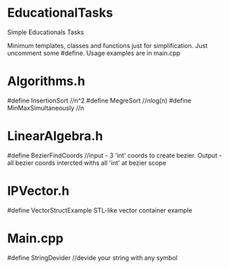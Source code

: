 # EducationalTasks
Simple Educationals Tasks 

Minimum templates, classes and functions just for simplification. Just uncomment some #define. Usage examples are in main.cpp  

# Algorithms.h
#define InsertionSort //n^2 
#define MegreSort //nlog(n) 
#define MinMaxSimultaneously //n

# LinearAlgebra.h
#define BezierFindCoords //input - 3 'int' coords to create bezier. Output - all bezier coords intercted withs all 'int' at bezier scope

# IPVector.h
#define VectorStructExample STL-like vector container example

# Main.cpp
#define StringDevider //devide your string with any symbol
